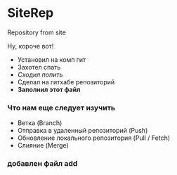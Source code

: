 # SiteRep
Repository from site


Ну, короче вот!
* Установил на комп гит
* Захотел спать
* *Сходил попить*
* Сделал на гитхабе репозиторий 
* **Заполнил этот файл**

### Что нам еще следует изучить
* Ветка (Branch)
* Отправка в удаленный репозиторий (Push)
* Обновление локального репозитория (Pull / Fetch)
* Слияние (Merge)

### добавлен файл add